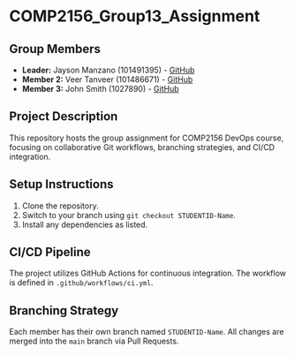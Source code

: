 # COMP2156_Group13_Assignment
## Group Members
- **Leader:** Jayson Manzano (101491395) - [GitHub](https://github.com/mrjmanzano)
- **Member 2:** Veer Tanveer (101486671) - [GitHub](https://github.com/veertanveer)
- **Member 3:** John Smith (1027890) - [GitHub](https://github.com/johnsmith)
## Project Description
This repository hosts the group assignment for COMP2156 DevOps course, focusing on
collaborative Git workflows, branching strategies, and CI/CD integration.
## Setup Instructions
1. Clone the repository.
2. Switch to your branch using `git checkout STUDENTID-Name`.
3. Install any dependencies as listed.
## CI/CD Pipeline
The project utilizes GitHub Actions for continuous integration. The workflow is defined
in `.github/workflows/ci.yml`.
## Branching Strategy
Each member has their own branch named `STUDENTID-Name`. All changes are
merged into the `main` branch via Pull Requests.
